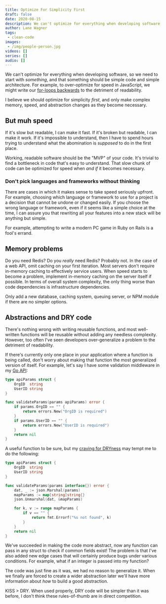 ```yaml
---
title: Optimize For Simplicity First
draft: false
date: 2020-08-15
description: We can't optimize for everything when developing software, so we need to start with something
author: Lane Wagner
tags:
 - clean-code
images:
 - /img/people-person.jpg
videos: []
series: []
audio: []
---
```


We can't optimize for everything when developing software, so we need to start with _something_, and that something should be simple code and simple architecture. For example, to over-optimize for speed in JavaScript, we might write our [for-loops backwards](https://blog.boot.dev/javascript/benchmarking-array-traversal-in-javascript/) to the detriment of readability.

I believe we should optimize for simplicity _first_, and only make complex memory, speed, and abstraction changes as they become necessary.

## But muh speed

If it's slow but readable, I can make it fast. If it's broken but readable, I can make it work. If it's impossible to understand, then I have to spend hours trying to understand what the abomination is _supposed_ to do in the first place.

Working, readable software should be the "MVP" of your code. It's trivial to find a bottleneck in code that's easy to understand. That slow chunk of code can be optimized for speed when _and if_ it becomes necessary.

### Don't pick languages and frameworks without thinking

There are cases in which it makes sense to take speed seriously upfront. For example, choosing which language or framework to use for a project is a decision that cannot be undone or changed easily. If you choose the wrong language or framework, even if it seems like a simple choice at the time, I can assure you that rewriting all your features into a new stack will be anything but simple.

For example, attempting to write a modern PC game in Ruby on Rails is a fool's errand.

## Memory problems

Do you need Redis? Do you _really_ need Redis? Probably not. In the case of a web API, omit caching on your first iteration. Most servers don't require in-memory caching to effectively service users. When speed starts to become a problem, implement in-memory caching on the server itself if possible. In terms of overall system complexity, the only thing worse than code dependencies is infrastructure dependencies.

Only add a new database, caching system, queuing server, or NPM module if there are no simpler options.

## Abstractions and DRY code

There's nothing wrong with writing reusable functions, and most well-written functions will be reusable without adding any needless complexity. However, too often I've seen developers over-generalize a problem to the detriment of readability.

If there's currently only one place in your application where a function is being called, don't worry about making that function the most generalized version of itself. For example, let's say I have some validation middleware in my [Go API](https://blog.boot.dev/golang/golang-project-structure/):

```go
type apiParams struct {
	OrgID  string
	UserID string
}

func validateParams(params apiParams) error {
	if params.OrgID == "" {
		return errors.New("OrgID is required")
	}
	if params.UserID == "" {
		return errors.New("UserID is required")
	}
	return nil
}
```

A useful function to be sure, but my [craving for DRYness](https://blog.boot.dev/clean-code/dry-code/) may tempt me to do the following:

```go
type apiParams struct {
	OrgID  string
	UserID string
}

func validateParams(params interface{}) error {
	dat, _ := json.Marshal(params)
	mapParams := map[string]string{}
	json.Unmarshal(dat, &mapParams)

	for k, v := range mapParams {
		if v == "" {
			return fmt.Errorf("%s not found", k)
		}
	}
	return nil
}
```

We've succeeded in making the code more abstract, now any function can pass in any struct to check if common fields exist! The problem is that I've also added new edge cases that will certainly produce bugs under various conditions. For example, what if an integer is passed into my function?

The code was just fine as it was, we had no reason to generalize it. When we finally are forced to create a wider abstraction later we'll have more information about _how_ to build a good abstraction.

KISS > DRY. When used properly, DRY code will be simpler than it was before, I don't think these rules-of-thumb are in direct competition.
